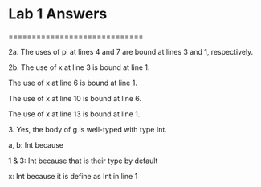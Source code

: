 <h1>Lab 1 Answers</h1>
=============================

2a. The uses of pi at lines 4 and 7 are bound at lines 3 and 1, respectively.

<p>2b. The use of x at line 3 is bound at line 1.</p>
	<p>The use of x at line 6 is bound at line 1.</p>
	<p>The use of x at line 10 is bound at line 6.</p>
	<p>The use of x at line 13 is bound at line 1.</p>

<p>3. Yes, the body of g is well-typed with type Int.</p>
	<p>a, b: Int because</p>
		<p>1 & 3: Int because that is their type by default</p>
		<p>x: Int because it is define as Int in line 1</p>
